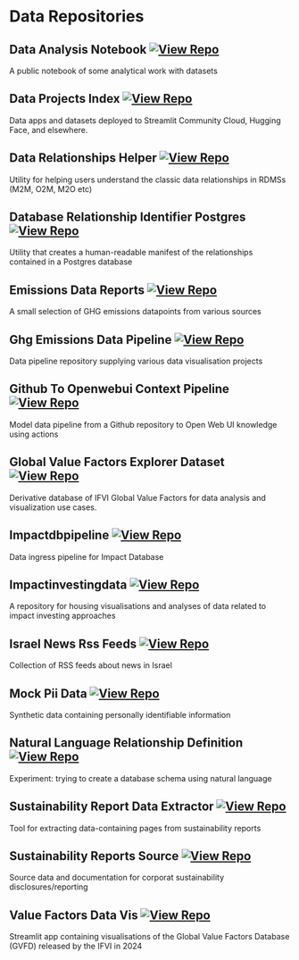 # Data Repositories

## Data Analysis Notebook [![View Repo](https://img.shields.io/badge/view-repo-green)](https://github.com/danielrosehill/Data-Analysis-Notebook)
A public notebook of some analytical work with datasets

## Data Projects Index [![View Repo](https://img.shields.io/badge/view-repo-green)](https://github.com/danielrosehill/Data-Projects-Index)
Data apps and datasets deployed to Streamlit Community Cloud, Hugging Face, and elsewhere. 

## Data Relationships Helper [![View Repo](https://img.shields.io/badge/view-repo-green)](https://github.com/danielrosehill/Data-Relationships-Helper)
Utility for helping users understand the classic data relationships in RDMSs (M2M, O2M, M2O etc)

## Database Relationship Identifier Postgres [![View Repo](https://img.shields.io/badge/view-repo-green)](https://github.com/danielrosehill/Database-Relationship-Identifier-Postgres)
Utility that creates a human-readable manifest of the relationships contained in a Postgres database

## Emissions Data Reports [![View Repo](https://img.shields.io/badge/view-repo-green)](https://github.com/danielrosehill/Emissions-Data-Reports)
A small selection of GHG emissions datapoints from various sources

## Ghg Emissions Data Pipeline [![View Repo](https://img.shields.io/badge/view-repo-green)](https://github.com/danielrosehill/GHG-Emissions-Data-Pipeline)
Data pipeline repository supplying various data visualisation projects

## Github To Openwebui Context Pipeline [![View Repo](https://img.shields.io/badge/view-repo-green)](https://github.com/danielrosehill/Github-To-OpenWebUI-Context-Pipeline)
Model data pipeline from a Github repository to Open Web UI knowledge using actions

## Global Value Factors Explorer Dataset [![View Repo](https://img.shields.io/badge/view-repo-green)](https://github.com/danielrosehill/Global-Value-Factors-Explorer-Dataset)
Derivative database of IFVI Global Value Factors for data analysis and visualization use cases. 

## Impactdbpipeline [![View Repo](https://img.shields.io/badge/view-repo-green)](https://github.com/danielrosehill/ImpactDBPipeline)
Data ingress pipeline for Impact Database 

## Impactinvestingdata [![View Repo](https://img.shields.io/badge/view-repo-green)](https://github.com/danielrosehill/ImpactInvestingData)
A repository for housing visualisations and analyses of data related to impact investing approaches

## Israel News Rss Feeds [![View Repo](https://img.shields.io/badge/view-repo-green)](https://github.com/danielrosehill/Israel-News-RSS-Feeds)
Collection of RSS feeds about news in Israel

## Mock Pii Data [![View Repo](https://img.shields.io/badge/view-repo-green)](https://github.com/danielrosehill/Mock-PII-Data)
Synthetic data containing personally identifiable information

## Natural Language Relationship Definition [![View Repo](https://img.shields.io/badge/view-repo-green)](https://github.com/danielrosehill/Natural-Language-Relationship-Definition)
Experiment: trying to create a database schema using natural language

## Sustainability Report Data Extractor [![View Repo](https://img.shields.io/badge/view-repo-green)](https://github.com/danielrosehill/Sustainability-Report-Data-Extractor)
Tool for extracting data-containing pages from sustainability reports

## Sustainability Reports Source [![View Repo](https://img.shields.io/badge/view-repo-green)](https://github.com/danielrosehill/Sustainability-Reports-Source)
Source data and documentation for corporat sustainability disclosures/reporting

## Value Factors Data Vis [![View Repo](https://img.shields.io/badge/view-repo-green)](https://github.com/danielrosehill/Value-Factors-Data-Vis)
Streamlit app containing visualisations of the Global Value Factors Database (GVFD) released by the IFVI in 2024

